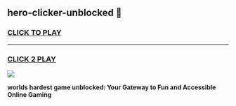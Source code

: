
## hero-clicker-unblocked 👋
<h3>
<a href="https://premium.freeplayer.one?title=hero-clicker-unblocked&ref=14F">CLICK TO PLAY</a></h3>
<hr>

<h3>
<a href="https://premium.freeplayer.one?title=hero-clicker-unblocked&ref=14F">CLICK 2 PLAY</a>
  
</h3>

<a href="https://premium.freeplayer.one?title=hero-clicker-unblocked&ref=12F/"><img src="https://clearcache.store/games.png"></a>


**worlds hardest game unblocked: Your Gateway to Fun and Accessible Online Gaming**
